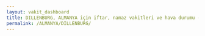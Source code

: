 ```yaml
---
layout: vakit_dashboard
title: DILLENBURG, ALMANYA için iftar, namaz vakitleri ve hava durumu - ilçe/eyalet seç
permalink: /ALMANYA/DILLENBURG/
---
```


<script type="text/javascript">
  var GLOBAL_COUNTRY = 'ALMANYA';
  var GLOBAL_CITY = 'DILLENBURG';
  var GLOBAL_STATE = '';
  var lat = 72;
  var lon = 21;
</script>
